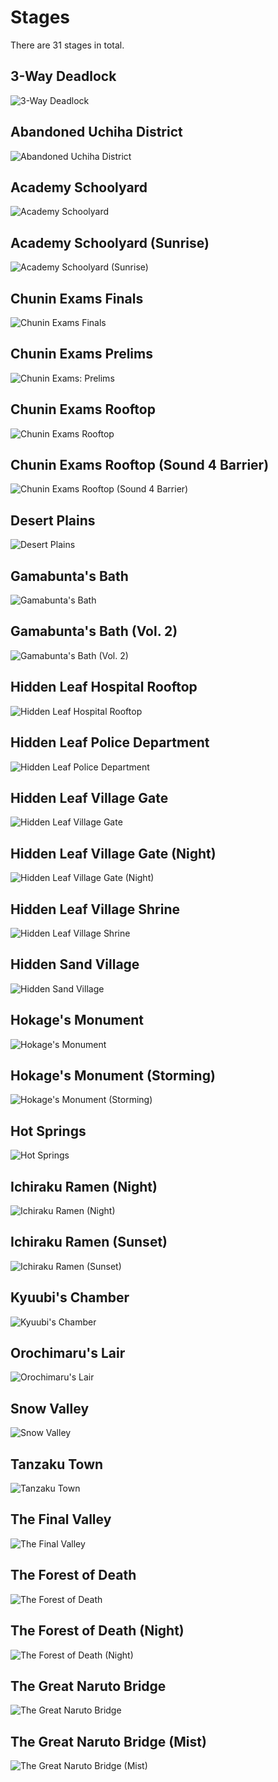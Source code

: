 # Stages

There are 31 stages in total.

## 3-Way Deadlock

![3-Way Deadlock](/gnt4/images/stage_art/3_way_deadlock.png?raw=true "3-Way Deadlock")

## Abandoned Uchiha District

![Abandoned Uchiha District](/gnt4/images/stage_art/abandoned_uchiha_district.png?raw=true "Abandoned Uchiha District")

## Academy Schoolyard

![Academy Schoolyard](/gnt4/images/stage_art/academy_schoolyard.png?raw=true "Academy Schoolyard")

## Academy Schoolyard (Sunrise)

![Academy Schoolyard (Sunrise)](/gnt4/images/stage_art/academy_sunrise_schoolyard.png?raw=true "Academy Schoolyard (Sunrise)")

## Chunin Exams Finals

![Chunin Exams Finals](/gnt4/images/stage_art/chunin_exams_finals.png?raw=true "Chunin Exams Finals")

## Chunin Exams Prelims

![Chunin Exams: Prelims](/gnt4/images/stage_art/chunin_exams_prelims.png?raw=true "Chunin Exams: Prelims")

## Chunin Exams Rooftop

![Chunin Exams Rooftop](/gnt4/images/stage_art/chunin_exams_rooftop.png?raw=true "Chunin Exams Rooftop")

## Chunin Exams Rooftop (Sound 4 Barrier)

![Chunin Exams Rooftop (Sound 4 Barrier)](/gnt4/images/stage_art/chunin_exams_rooftop_sound_4.png?raw=true "Chunin Exams Rooftop (Sound 4 Barrier)")

## Desert Plains

![Desert Plains](/gnt4/images/stage_art/desert_plains.png?raw=true "Desert Plains")

## Gamabunta's Bath

![Gamabunta's Bath](/gnt4/images/stage_art/gamabuntas_bath.png?raw=true "Gamabunta's Bath")

## Gamabunta's Bath (Vol. 2)

![Gamabunta's Bath (Vol. 2)](/gnt4/images/stage_art/gamabuntas_bath_2.png?raw=true "Gamabunta's Bath (Vol. 2)")

## Hidden Leaf Hospital Rooftop

![Hidden Leaf Hospital Rooftop](/gnt4/images/stage_art/hidden_leaf_hospital_rooftop.png?raw=true "Hidden Leaf Hospital Rooftop")

## Hidden Leaf Police Department

![Hidden Leaf Police Department](/gnt4/images/stage_art/hidden_leaf_police_department.png?raw=true "Hidden Leaf Police Department")

## Hidden Leaf Village Gate

![Hidden Leaf Village Gate](/gnt4/images/stage_art/hidden_leaf_village_gate.png?raw=true "Hidden Leaf Village Gate")

## Hidden Leaf Village Gate (Night)

![Hidden Leaf Village Gate (Night)](/gnt4/images/stage_art/hidden_leaf_village_gate_night.png?raw=true "Hidden Leaf Village Gate (Night)")

## Hidden Leaf Village Shrine

![Hidden Leaf Village Shrine](/gnt4/images/stage_art/hidden_leaf_village_shrine.png?raw=true "Hidden Leaf Village Shrine")

## Hidden Sand Village

![Hidden Sand Village](/gnt4/images/stage_art/hidden_sand_village.png?raw=true "Hidden Sand Village")

## Hokage's Monument

![Hokage's Monument](/gnt4/images/stage_art/hokages_monument.png?raw=true "Hokage's Monument")

## Hokage's Monument (Storming)

![Hokage's Monument (Storming)](/gnt4/images/stage_art/hokages_monument_storming.png?raw=true "Hokage's Monument (Storming)")

## Hot Springs

![Hot Springs](/gnt4/images/stage_art/hot_springs.png?raw=true "Hot Springs")

## Ichiraku Ramen (Night)

![Ichiraku Ramen (Night)](/gnt4/images/stage_art/ichiraku_ramen_night.png?raw=true "Ichiraku Ramen (Night)")

## Ichiraku Ramen (Sunset)

![Ichiraku Ramen (Sunset)](/gnt4/images/stage_art/ichiraku_ramen_sunset.png?raw=true "Ichiraku Ramen (Sunset)")

## Kyuubi's Chamber

![Kyuubi's Chamber](/gnt4/images/stage_art/kyuubis_chamber.png?raw=true "Kyuubi's Chamber")

## Orochimaru's Lair

![Orochimaru's Lair](/gnt4/images/stage_art/orochimarus_lair.png?raw=true "Orochimaru's Lair")

## Snow Valley

![Snow Valley](/gnt4/images/stage_art/snow_valley.png?raw=true "Snow Valley")

## Tanzaku Town

![Tanzaku Town](/gnt4/images/stage_art/tanzaku_town.png?raw=true "Tanzaku Town")

## The Final Valley

![The Final Valley](/gnt4/images/stage_art/the_final_valley.png?raw=true "The Final Valley")

## The Forest of Death

![The Forest of Death](/gnt4/images/stage_art/the_forest_of_death.png?raw=true "The Forest of Death")

## The Forest of Death (Night)

![The Forest of Death (Night)](/gnt4/images/stage_art/the_forest_of_death_night.png?raw=true "The Forest of Death (Night)")

## The Great Naruto Bridge

![The Great Naruto Bridge](/gnt4/images/stage_art/the_great_naruto_bridge.png?raw=true "The Great Naruto Bridge")

## The Great Naruto Bridge (Mist)

![The Great Naruto Bridge (Mist)](/gnt4/images/stage_art/the_great_naruto_bridge_mist.png?raw=true "The Great Naruto Bridge (Mist)")
